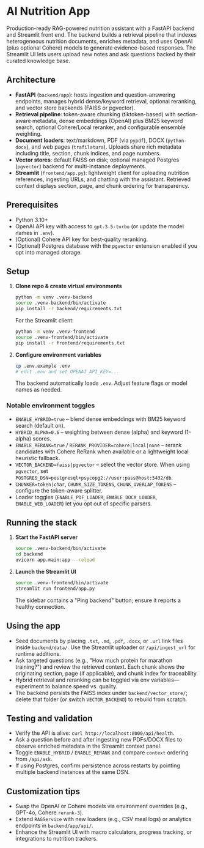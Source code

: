 # AI Nutrition App

Production-ready RAG-powered nutrition assistant with a FastAPI backend and Streamlit front end. The backend builds a retrieval pipeline that indexes heterogeneous nutrition documents, enriches metadata, and uses OpenAI (plus optional Cohere) models to generate evidence-based responses. The Streamlit UI lets users upload new notes and ask questions backed by their curated knowledge base.

## Architecture
- **FastAPI** (`backend/app`): hosts ingestion and question-answering endpoints, manages hybrid dense/keyword retrieval, optional reranking, and vector store backends (FAISS or pgvector).
- **Retrieval pipeline**: token-aware chunking (tiktoken-based) with section-aware metadata, dense embeddings (OpenAI) plus BM25 keyword search, optional Cohere/Local reranker, and configurable ensemble weighting.
- **Document loaders**: text/markdown, PDF (via `pypdf`), DOCX (`python-docx`), and web pages (`trafilatura`). Uploads share rich metadata including title, section, chunk indices, and page numbers.
- **Vector stores**: default FAISS on disk; optional managed Postgres (`pgvector`) backend for multi-instance deployments.
- **Streamlit** (`frontend/app.py`): lightweight client for uploading nutrition references, ingesting URLs, and chatting with the assistant. Retrieved context displays section, page, and chunk ordering for transparency.

## Prerequisites
- Python 3.10+
- OpenAI API key with access to `gpt-3.5-turbo` (or update the model names in `.env`).
- (Optional) Cohere API key for best-quality reranking.
- (Optional) Postgres database with the `pgvector` extension enabled if you opt into managed storage.

## Setup

1. **Clone repo & create virtual environments**
   ```bash
   python -m venv .venv-backend
   source .venv-backend/bin/activate
   pip install -r backend/requirements.txt
   ```

   For the Streamlit client:
   ```bash
   python -m venv .venv-frontend
   source .venv-frontend/bin/activate
   pip install -r frontend/requirements.txt
   ```

2. **Configure environment variables**
   ```bash
   cp .env.example .env
   # edit .env and set OPENAI_API_KEY=...
   ```
   The backend automatically loads `.env`. Adjust feature flags or model names as needed.

### Notable environment toggles
- `ENABLE_HYBRID=true` – blend dense embeddings with BM25 keyword search (default on).
- `HYBRID_ALPHA=0.6` – weighting between dense (alpha) and keyword (1-alpha) scores.
- `ENABLE_RERANK=true` / `RERANK_PROVIDER=cohere|local|none` – rerank candidates with Cohere ReRank when available or a lightweight local heuristic fallback.
- `VECTOR_BACKEND=faiss|pgvector` – select the vector store. When using `pgvector`, set `POSTGRES_DSN=postgresql+psycopg2://user:pass@host:5432/db`.
- `CHUNKER=token|char`, `CHUNK_SIZE_TOKENS`, `CHUNK_OVERLAP_TOKENS` – configure the token-aware splitter.
- Loader toggles (`ENABLE_PDF_LOADER`, `ENABLE_DOCX_LOADER`, `ENABLE_WEB_LOADER`) let you opt out of specific parsers.

## Running the stack

1. **Start the FastAPI server**
   ```bash
   source .venv-backend/bin/activate
   cd backend
   uvicorn app.main:app --reload
   ```

2. **Launch the Streamlit UI**
   ```bash
   source .venv-frontend/bin/activate
   streamlit run frontend/app.py
   ```

   The sidebar contains a "Ping backend" button; ensure it reports a healthy connection.

## Using the app
- Seed documents by placing `.txt`, `.md`, `.pdf`, `.docx`, or `.url` link files inside `backend/data/`. Use the Streamlit uploader or `/api/ingest_url` for runtime additions.
- Ask targeted questions (e.g., "How much protein for marathon training?") and review the retrieved context. Each chunk shows the originating section, page (if applicable), and chunk index for traceability.
- Hybrid retrieval and reranking can be toggled via env variables—experiment to balance speed vs. quality.
- The backend persists the FAISS index under `backend/vector_store/`; delete that folder (or switch `VECTOR_BACKEND`) to rebuild from scratch.

## Testing and validation
- Verify the API is alive: `curl http://localhost:8000/api/health`.
- Ask a question before and after ingesting new PDFs/DOCX files to observe enriched metadata in the Streamlit context panel.
- Toggle `ENABLE_HYBRID` / `ENABLE_RERANK` and compare `context` ordering from `/api/ask`.
- If using Postgres, confirm persistence across restarts by pointing multiple backend instances at the same DSN.

## Customization tips
- Swap the OpenAI or Cohere models via environment overrides (e.g., GPT-4o, Cohere `rerank-3`).
- Extend `RAGService` with new loaders (e.g., CSV meal logs) or analytics endpoints in `backend/app/api/`.
- Enhance the Streamlit UI with macro calculators, progress tracking, or integrations to nutrition trackers.

